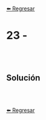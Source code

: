 [⬅️ Regresar](https://github.com/cosmoart/adventJS)

# 23 -

<br/>
<br/>

## Solución

```js
```

<br />

[⬅️ Regresar](ttps://github.com/cosmoart/adventJS)
